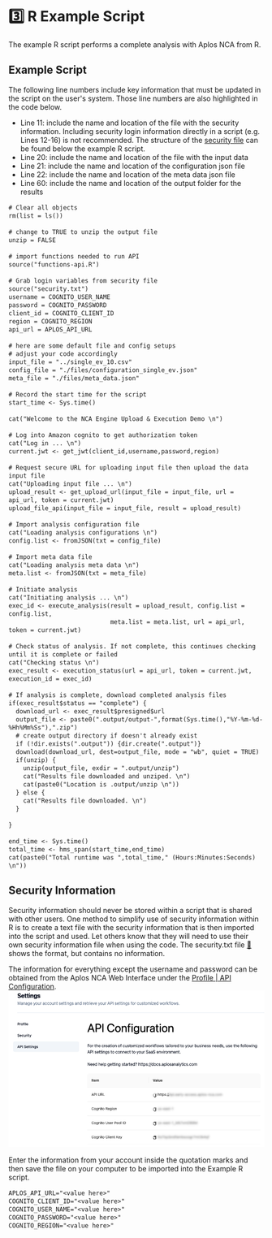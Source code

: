 # 3️⃣ R Example Script

The example R script performs a complete analysis with Aplos NCA from R. 

## Example Script

The following line numbers include key information that must be updated in the script on the user's system. Those line numbers are also highlighted in the code below.

-   Line 11: include the name and location of the file with the security information. Including security login information directly in a script (e.g. Lines 12-16) is not recommended. The structure of the [security file](#security-information) can be found below the example R script.
-   Line 20: include the name and location of the file with the input data
-   Line 21: include the name and location of the configuration json file
-   Line 22: include the name and location of the meta data json file
-   Line 60: include the name and location of the output folder for the results

```r:line-numbers {11,20,21,22,60}
# Clear all objects
rm(list = ls())

# change to TRUE to unzip the output file
unzip = FALSE 

# import functions needed to run API
source("functions-api.R")

# Grab login variables from security file
source("security.txt")
username = COGNITO_USER_NAME
password = COGNITO_PASSWORD
client_id = COGNITO_CLIENT_ID
region = COGNITO_REGION
api_url = APLOS_API_URL

# here are some default file and config setups
# adjust your code accordingly
input_file = "../single_ev_10.csv"
config_file = "./files/configuration_single_ev.json"
meta_file = "./files/meta_data.json"

# Record the start time for the script
start_time <- Sys.time()

cat("Welcome to the NCA Engine Upload & Execution Demo \n")

# Log into Amazon cognito to get authorization token
cat("Log in ... \n")
current.jwt <- get_jwt(client_id,username,password,region)

# Request secure URL for uploading input file then upload the data input file
cat("Uploading input file ... \n")
upload_result <- get_upload_url(input_file = input_file, url = api_url, token = current.jwt)
upload_file_api(input_file = input_file, result = upload_result)

# Import analysis configuration file
cat("Loading analysis configurations \n")
config.list <- fromJSON(txt = config_file)

# Import meta data file
cat("Loading analysis meta data \n")
meta.list <- fromJSON(txt = meta_file)

# Initiate analysis 
cat("Initiating analysis ... \n")
exec_id <- execute_analysis(result = upload_result, config.list = config.list,
                            meta.list = meta.list, url = api_url, token = current.jwt)

# Check status of analysis. If not complete, this continues checking until it is complete or failed
cat("Checking status \n")
exec_result <- execution_status(url = api_url, token = current.jwt, execution_id = exec_id)

# If analysis is complete, download completed analysis files
if(exec_result$status == "complete") {
  download_url <- exec_result$presigned$url
  output_file <- paste0(".output/output-",format(Sys.time(),"%Y-%m-%d-%Hh%Mm%Ss"),".zip")
  # create output directory if doesn't already exist
  if (!dir.exists(".output")) {dir.create(".output")}
  download(download_url, dest=output_file, mode = "wb", quiet = TRUE)
  if(unzip) {
    unzip(output_file, exdir = ".output/unzip")
    cat("Results file downloaded and unziped. \n")
    cat(paste0("Location is .output/unzip \n"))
  } else {
    cat("Results file downloaded. \n")
  }
  
}

end_time <- Sys.time()
total_time <- hms_span(start_time,end_time)
cat(paste0("Total runtime was ",total_time," (Hours:Minutes:Seconds) \n"))

```

## Security Information

Security information should never be stored within a script that is shared with other users. One method to simplify use of security information within R is to create a text file with the security information that is then imported into the script and used. Let others know that they will need to use their own security information file when using the code. The security.txt file [:page_facing_up:](https://github.com/AplosAnalytics/docs.aplosanalytics.com/blob/67243d28a2a2621fdc975b20ac3d36d788893962/docs/downloads/r-files/security.txt) shows the format, but contains no information.

The information for everything except the username and password can be obtained from the Aplos NCA Web Interface under the [Profile | API Configuration](./r-script.md#security-information). 
![API Configuration](./images/API_Configuration_blur.png)

Enter the information from your account inside the quotation marks and then save the file on your computer to be imported into the Example R script. 

```r:line-numbers
APLOS_API_URL="<value here>"
COGNITO_CLIENT_ID="<value here>"
COGNITO_USER_NAME="<value here>"
COGNITO_PASSWORD="<value here>"
COGNITO_REGION="<value here>"
```